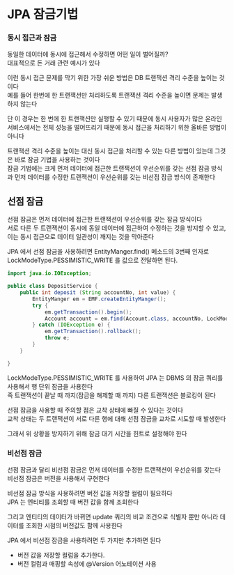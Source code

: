# JPA 잠금기법
### 동시 접근과 잠금
동일한 데이터에 동시에 접근해서 수정하면 어떤 일이 벌어질까? <br>
대표적으로 돈 거래 관련 예시가 있다 <br>

이런 동시 접근 문제를 막기 위한 가장 쉬운 방법은 DB 트랜잭션 격리 수준을 높이는 것이다 <br>
예를 들어 한번에 한 트랜잭션만 처리하도록 트랜잭션 격리 수준을 높이면 문제는 발생하지 않는다 <br>

단 이 경우는 한 번에 한 트랜잭션만 실행할 수 있기 때문에 동시 사용자가 많은 온라인 서비스에서는 전체 성능을 떨어뜨리기 때문에 동시 접근을 처리하기 위한 올바른 방법이 아니다 <br>

트랜잭션 격리 수준을 높이는 대신 동시 접근을 처리할 수 있는 다른 방법이 있는데 그것은 바로 잠금 기법을 사용하는 것이다 <br>
잠금 기법에는 크게 먼저 데이터에 접근한 트랜잭션이 우선순위를 갖는 선점 잠금 방식과 먼저 데이터를 수정한 트랜잭션이 우선순위를 갖는 비선점 잠금 방식이 존재한다 <br>

## 선점 잠금
선점 잠금은 먼저 데이터에 접근한 트랜잭션이 우선순위를 갖는 잠금 방식이다 <br>
서로 다른 두 트랜잭션이 동시에 동일 데이터에 접근하여 수정하는 것을 방지할 수 있고, 이는 동시 접근으로 데이터 일관성이 깨지는 것을 막아준다 <br>

JPA 에서 선점 잠금을 사용하려면 EntityManger.find() 메소드의 3번째 인자로 LockModeType.PESSIMISTIC_WRITE 를 값으로 전달하면 된다.

```java
import java.io.IOException;

public class DepositService {
	public int deposit (String accountNo, int value) {
		EntityManger em = EMF.createEntityManger();
		try {
			em.getTransaction().begin();
			Account account = em.find(Account.class, accountNo, LockModeType.PESSIMISTIC_WRITE);
		} catch (IOException e) {
			em.getTransaction().rollback();
			throw e;
		}
	}

}

```

LockModeType.PESSIMISTIC_WRITE 를 사용하여 JPA 는 DBMS 의 잠금 쿼리를 사용해서 행 단위 잠금을 사용한다 <br>
즉 트랜잭션이 끝날 때 까지(잠금을 해제할 때 까지) 다른 트랜잭션은 블로킹이 된다 <br>

선점 잠금을 사용할 때 주의할 점은 교착 상태에 빠질 수 있다는 것이다 <br>
교착 상태는 두 트랜잭션이 서로 다른 행에 대해 선점 잠금을 교차로 시도할 때 발생한다 <br>

그래서 위 상황을 방지하기 위해 잠금 대기 시간을 힌트로 설정해야 한다

### 비선점 잠금
선점 잠금과 달리 비선점 잠금은 먼저 데이터를 수정한 트랜잭션이 우선순위를 갖는다 <br>
비선점 잠금은 버전을 사용해서 구현한다 <br>

비선점 잠금 방식을 사용하려면 버전 값을 저장할 컬럼이 필요하다<br>
JPA 는 엔티티를 조회할 때 버전 값을 함께 조회한다 <br>

그리고 엔티티의 데이터가 바뀌면 update 쿼리의 비교 조건으로 식별자 뿐만 아니라 데이터를 조회한 시점의 버전값도 함께 사용한다 <br>

JPA 에서 비선점 잠금을 사용하려면 두 가지만 추가하면 된다 <br>
- 버전 값을 저장할 컬럼을 추가한다.
- 버전 컬럼과 매핑할 속성에 @Version 어노테이션 사용
